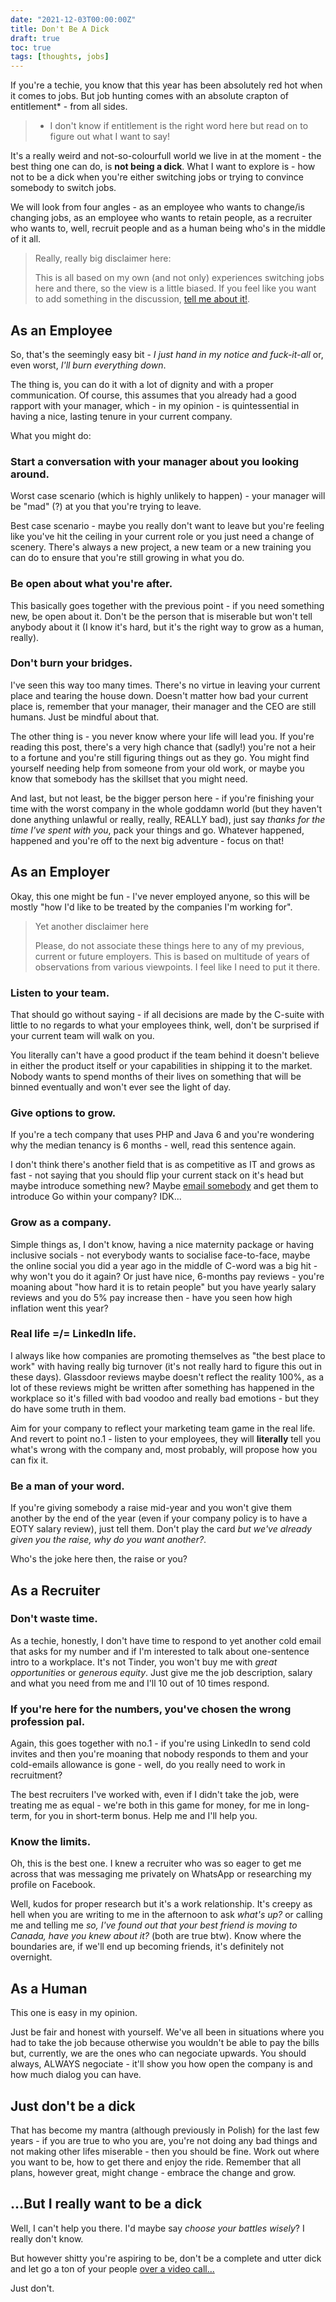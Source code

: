 ```yaml
---
date: "2021-12-03T00:00:00Z"
title: Don't Be A Dick
draft: true
toc: true
tags: [thoughts, jobs]
---
```


If you're a techie, you know that this year has been absolutely red hot when it comes to jobs. But job hunting comes with an absolute crapton of entitlement* - from all sides.

<!--more-->

> * I don't know if entitlement is the right word here but read on to figure out what I want to say!

It's a really weird and not-so-colourfull world we live in at the moment - the best thing one can do, is **not being a dick**. What I want to explore is - how not to be a dick when you're either switching jobs or trying to convince somebody to switch jobs.

We will look from four angles - as an employee who wants to change/is changing jobs, as an employee who wants to retain people, as a recruiter who wants to, well, recruit people and as a human being who's in the middle of it all.

> Really, really big disclaimer here:
>
> This is all based on my own (and not only) experiences switching jobs here and there, so the view is a little biased. If you feel like you want to add something in the discussion, [tell me about it!](mailto:hello@akondas.com).

## As an Employee

So, that's the seemingly easy bit - *I just hand in my notice and fuck-it-all* or, even worst, *I'll burn everything down*. 

The thing is, you can do it with a lot of dignity and with a proper communication. Of course, this assumes that you already had a good rapport with your manager, which - in my opinion - is quintessential in having a nice, lasting tenure in your current company.

What you might do:

### Start a conversation with your manager about you looking around. 

Worst case scenario (which is highly unlikely to happen) - your manager will be "mad" (?) at you that you're trying to leave.

Best case scenario - maybe you really don't want to leave but you're feeling like you've hit the ceiling in your current role or you just need a change of scenery. 
There's always a new project, a new team or a new training you can do to ensure that you're still growing in what you do.

### Be open about what you're after.

This basically goes together with the previous point - if you need something new, be open about it.
Don't be the person that is miserable but won't tell anybody about it (I know it's hard, but it's the right way to grow as a human, really).

### Don't burn your bridges.

I've seen this way too many times. There's no virtue in leaving your current place and tearing the house down.
Doesn't matter how bad your current place is, remember that your manager, their manager and the CEO are still humans. Just be mindful about that.

The other thing is - you never know where your life will lead you. If you're reading this post, there's a very high chance that (sadly!) you're not a heir to a fortune and you're still figuring things out as they go.
You might find yourself needing help from someone from your old work, or maybe you know that somebody has the skillset that you might need.

And last, but not least, be the bigger person here - if you're finishing your time with the worst company in the whole goddamn world (but they haven't done anything unlawful or really, really, REALLY bad), just say *thanks for the time I've spent with you*, pack your things and go. Whatever happened, happened and you're off to the next big adventure - focus on that!

## As an Employer

Okay, this one might be fun - I've never employed anyone, so this will be mostly "how I'd like to be treated by the companies I'm working for".

> Yet another disclaimer here
>
> Please, do not associate these things here to any of my previous, current or future employers. This is based on multitude of years of observations from various viewpoints.
> I feel like I need to put it there.

### Listen to your team.

That should go without saying - if all decisions are made by the C-suite with little to no regards to what your employees think, well, don't be surprised if your current team will walk on you.

You literally can't have a good product if the team behind it doesn't believe in either the product itself or your capabilities in shipping it to the market. Nobody wants to spend months of their lives on something that will be binned eventually and won't ever see the light of day.

### Give options to grow.

If you're a tech company that uses PHP and Java 6 and you're wondering why the median tenancy is 6 months - well, read this sentence again.

I don't think there's another field that is as competitive as IT and grows as fast - not saying that you should flip your current stack on it's head but maybe introduce something new? Maybe [email somebody](mailto:hello@akondas.com) and get them to introduce Go within your company? IDK...

### Grow as a company.

Simple things as, I don't know, having a nice maternity package or having inclusive socials - not everybody wants to socialise face-to-face, maybe the online social you did a year ago in the middle of C-word was a big hit - why won't you do it again?
Or just have nice, 6-months pay reviews - you're moaning about "how hard it is to retain people" but you have yearly salary reviews and you do 5% pay increase then - have you seen how high inflation went this year?

### Real life =/= LinkedIn life.

I always like how companies are promoting themselves as "the best place to work" with having really big turnover (it's not really hard to figure this out in these days).
Glassdoor reviews maybe doesn't reflect the reality 100%, as a lot of these reviews might be written after something has happened in the workplace so it's filled with bad voodoo and really bad emotions - but they do have some truth in them.

Aim for your company to reflect your marketing team game in the real life. And revert to point no.1 - listen to your employees, they will **literally** tell you what's wrong with the company and, most probably, will propose how you can fix it.

### Be a man of your word.

If you're giving somebody a raise mid-year and you won't give them another by the end of the year (even if your company policy is to have a EOTY salary review), just tell them. Don't play the card *but we've already given you the raise, why do you want another?*. 

Who's the joke here then, the raise or you?

## As a Recruiter

### Don't waste time.

As a techie, honestly, I don't have time to respond to yet another cold email that asks for my number and if I'm interested to talk about one-sentence intro to a workplace. It's not Tinder, you won't buy me with *great opportunities* or *generous equity*. Just give me the job description, salary and what you need from me and I'll 10 out of 10 times respond.

### If you're here for the numbers, you've chosen the wrong profession pal.

Again, this goes together with no.1 - if you're using LinkedIn to send cold invites and then you're moaning that nobody responds to them and your cold-emails allowance is gone - well, do you really need to work in recruitment?

The best recruiters I've worked with, even if I didn't take the job, were treating me as equal - we're both in this game for money, for me in long-term, for you in short-term bonus. Help me and I'll help you.

### Know the limits.

Oh, this is the best one. I knew a recruiter who was so eager to get me across that was messaging me privately on WhatsApp or researching my profile on Facebook. 

Well, kudos for proper research but it's a work relationship. It's creepy as hell when you are writing to me in the afternoon to ask *what's up?* or calling me and telling me *so, I've found out that your best friend is moving to Canada, have you knew about it?* (both are true btw). Know where the boundaries are, if we'll end up becoming friends, it's definitely not overnight.

## As a Human

This one is easy in my opinion.

Just be fair and honest with yourself. We've all been in situations where you had to take the job because otherwise you wouldn't be able to pay the bills but, currently, we are the ones who can negociate upwards. You should always, ALWAYS negociate - it'll show you how open the company is and how much dialog you can have.

## Just don't be a dick

That has become my mantra (although previously in Polish) for the last few years - if you are true to who you are, you're not doing any bad things and not making other lifes miserable - then you should be fine. 
Work out where you want to be, how to get there and enjoy the ride. Remember that all plans, however great, might change - embrace the change and grow.

## ...But I really want to be a dick

Well, I can't help you there. I'd maybe say *choose your battles wisely*? I really don't know.

But however shitty you're aspiring to be, don't be a complete and utter dick and let go a ton of your people [over a video call...](https://www.youtube.com/watch?v=X7GVklRqHRY)

Just don't.
